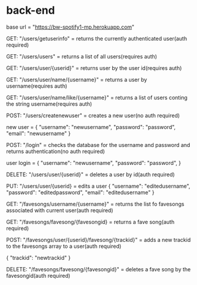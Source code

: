 # back-end
<!-- BASE URL -->
base url = "https://bw-spotify1-mp.herokuapp.com"
<!-- ENDPOINTS -->
<!-- Get User requests -->
GET: "/users/getuserinfo" = returns the currently authenticated user(auth required)

GET: "/users/users" = returns a list of all users(requires auth)

GET: "/users/user/{userid}" = returns user by the user id(requires auth)

GET: "/users/user/name/{username}" = returns a user by username(requires auth)

GET: "/users/user/name/like/{username}" = returns a list of users conting the string username(requires auth)
<!-- Register New User -->
POST: "/users/createnewuser" = creates a new user(no auth required)
<!-- object requirements for a new User -->
new user = 
{
    "username": "newusername",
    "password": "password",
    "email": "newusername"
}
<!-- Login -->
POST: "/login" = checks the database for the username and password and returns authentication(no auth required)
<!-- object requirements for to login -->
user login = 
{
    "username": "newusername",
    "password": "password",
}
<!-- DELETE a user -->
DELETE: "/users/user/{userid}" = deletes a user by id(auth required)

PUT: "/users/user/{userid} = edits a user
{
    "username": "editedusername",
    "password": "editedpassword",
    "email": "editedusername"
}
<!-- Fave Song Endpoints -->
GET: "/favesongs/username/{username}" = returns the list fo favesongs associated with current user(auth required)

GET: "/favesongs/favesong/{favesongid} = returns a fave song(auth required)
<!-- add new fave song to a user -->
POST: "/favesongs/user/{userid}/favesong/{trackid}" = adds a new trackid to the favesongs array to a user(auth required)

<!-- object requirements to add a trackid -->
{
    "trackid": "newtrackid"
}
<!-- delete a fave song -->
DELETE: "/favesongs/favesong/{favesongid}" = deletes a fave song by the favesongid(auth required)


